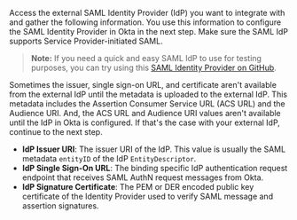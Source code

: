 Access the external SAML Identity Provider (IdP) you want to integrate with and gather the following information. You use this information to configure the SAML Identity Provider in Okta in the next step. Make sure the SAML IdP supports Service Provider-initiated SAML.

> **Note:** If you need a quick and easy SAML IdP to use for testing purposes, you can try using this [SAML Identity Provider on GitHub](https://github.com/mcguinness/saml-idp).

Sometimes the issuer, single sign-on URL, and certificate aren't available from the external IdP until the metadata is uploaded to the external IdP. This metadata includes the Assertion Consumer Service URL (ACS URL) and the Audience URI. And, the ACS URL and Audience URI values aren't available until the IdP in Okta is configured. If that's the case with your external IdP, continue to the next step.

* **IdP Issuer URI**: The issuer URI of the IdP. This value is usually the SAML metadata `entityID` of the IdP `EntityDescriptor`.
* **IdP Single Sign-On URL**: The binding specific IdP authentication request endpoint that receives SAML AuthN request messages from Okta.
* **IdP Signature Certificate**: The PEM or DER encoded public key certificate of the Identity Provider used to verify SAML message and assertion signatures.
